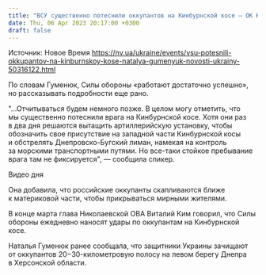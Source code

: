 ```yaml
---
title: "ВСУ существенно потеснили оккупантов на Кинбурнской косе — ОК Юг"
date: Thu, 06 Apr 2023 20:17:00 +0300
draft: false
---
```

Источник: Новое Время https://nv.ua/ukraine/events/vsu-potesnili-okkupantov-na-kinburnskoy-kose-natalya-gumenyuk-novosti-ukrainy-50316122.html


 По словам Гуменюк, Силы обороны «работают достаточно успешно», но рассказывать подробности еще рано.

"…Отчитываться будем немного позже. В целом могу отметить, что мы существенно потеснили врага на Кинбурнской косе. Хотя они раз в два дня решаются вытащить артиллерийскую установку, чтобы обозначить свое присутствие на западной части Кинбурнской косы и обстрелять Днепровско-Бугский лиман, намекая на контроль за морскими транспортными путями. Но все-таки стойкое пребывание врага там не фиксируется", — сообщила спикер.

  Видео дня   

Она добавила, что российские оккупанты скапливаются ближе к материковой части, чтобы прикрываться мирными жителями.

В конце марта глава Николаевской ОВА Виталий Ким говорил, что Силы обороны ежедневно наносят удары по оккупантам на Кинбурнской косе.

Наталья Гуменюк ранее сообщала, что защитники Украины зачищают от оккупантов 20−30-километровую полосу на левом берегу Днепра в Херсонской области.
